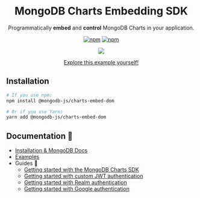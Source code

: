 <h1 align="center">MongoDB Charts Embedding SDK</h1>

<div align="center">

Programmatically **embed** and **control** MongoDB Charts in your application.

[![npm](https://img.shields.io/npm/v/@mongodb-js/charts-embed-dom.svg)](https://www.npmjs.com/package/@mongodb-js/charts-embed-dom/)
[![npm](https://img.shields.io/npm/l/@mongodb-js/charts-embed-dom.svg)](https://www.npmjs.com/package/@mongodb-js/charts-embed-dom/)

<img align="center" src="https://user-images.githubusercontent.com/19422770/79284750-efe86800-7efe-11ea-9ed0-9813e1a0b6d6.gif"  />

[Explore this example yourself!](https://codesandbox.io/s/github/mongodb-js/charts-embed-sdk/tree/master/examples/unauthenticated)

</div>

## Installation

```sh
# If you use npm:
npm install @mongodb-js/charts-embed-dom

# Or if you use Yarn:
yarn add @mongodb-js/charts-embed-dom

```

## Documentation 📖

- [Installation & MongoDB Docs](https://docs.mongodb.com/charts/master/embedding-charts-sdk/)
- [Examples](https://github.com/mongodb-js/charts-embed-sdk/blob/master/examples)
- Guides 🤠
  -  [Getting started with the MongoDB Charts SDK](https://github.com/mongodb-js/charts-embed-sdk/tree/master/examples/unauthenticated)
  - [Getting started with custom JWT authentication](https://github.com/mongodb-js/charts-embed-sdk/tree/master/examples/authenticated-custom-jwt)
  - [Getting started with Realm authentication](https://github.com/mongodb-js/charts-embed-sdk/tree/master/examples/authenticated-realm)
  - [Getting started with Google authentication](https://github.com/mongodb-js/charts-embed-sdk/tree/master/examples/authenticated-google)
